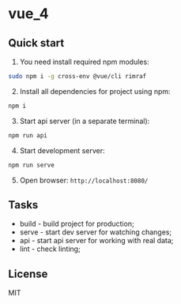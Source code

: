 # vue_4

## Quick start

1) You need install required npm modules:

```sh
sudo npm i -g cross-env @vue/cli rimraf
```

2) Install all dependencies for project using npm:

```sh
npm i
```

3) Start api server (in a separate terminal):

```sh
npm run api
```

4) Start development server:

```sh
npm run serve
```

5) Open browser: `http://localhost:8080/`

## Tasks

- build - build project for production;
- serve - start dev server for watching changes;
- api - start api server for working with real data;
- lint - check linting;


License
----

MIT
